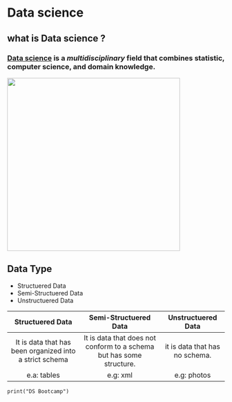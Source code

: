 # Data science 
## what is Data science ?
### **[Data science](https://en.wikipedia.org/wiki/Data_science)**  is a *multidisciplinary* field that combines statistic, computer science, and domain knowledge.

<img src="DS.png" width="400" height="400">

## Data Type 
- Structuered Data
- Semi-Structuered Data
- Unstructuered Data

| Structuered Data | Semi-Structuered Data | Unstructuered Data |
|    :---:    |    :----:    |    :----:   |
| It is data that has been organized into a strict schema      | It is data that does not conform to a schema but has some structure.       | it is data that has no schema.   |
| e.a: tables   | e.g: xml        | e.g: photos     |


`print("DS Bootcamp")`








